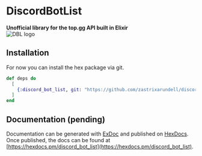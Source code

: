 # DiscordBotList 

**Unofficial library for the top.gg API built in Elixir**
<br>
![DBL logo](https://top.gg/assets/images/discord_v2.1225443.svg)

## Installation

For now you can install the hex package via git.

```elixir
def deps do
  [
    {:discord_bot_list, git: "https://github.com/zastrixarundell/discordbotlist"}
  ]
end
```

## Documentation (pending)
Documentation can be generated with [ExDoc](https://github.com/elixir-lang/ex_doc)
and published on [HexDocs](https://hexdocs.pm). Once published, the docs can
be found at [https://hexdocs.pm/discord_bot_list](https://hexdocs.pm/discord_bot_list).

